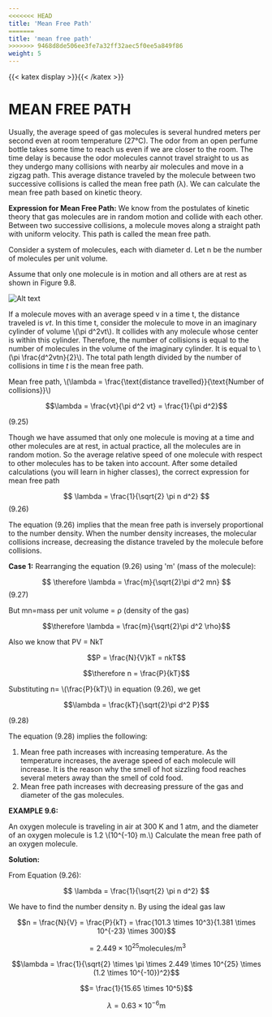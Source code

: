 ```yaml
---
<<<<<<< HEAD
title: 'Mean Free Path'
=======
title: 'mean free path'
>>>>>>> 9468d8de506ee3fe7a32ff32aec5f0ee5a849f86
weight: 5
---
```

[comment]: <> (katex Header)
{{< katex display >}}{{< /katex >}}
 
# MEAN FREE PATH
 
Usually, the average speed of gas molecules is several hundred meters per second even at room temperature (27°C). The odor from an open perfume bottle takes some time to reach us even if we are closer to the room. The time delay is because the odor molecules cannot travel straight to us as they undergo many collisions with nearby air molecules and move in a zigzag path. This average distance traveled by the molecule between two successive collisions is called the mean free path (λ). We can calculate the mean free path based on kinetic theory.
 
**Expression for Mean Free Path:**
We know from the postulates of kinetic theory that gas molecules are in random motion and collide with each other. Between two successive collisions, a molecule moves along a straight path with uniform velocity. This path is called the mean free path.
 
Consider a system of molecules, each with diameter d. Let n be the number of molecules per unit volume.
 
Assume that only one molecule is in motion and all others are at rest as shown in Figure 9.8.
 
![Alt text](figure9.8.png)
 
If a molecule moves with an average speed v in a time t, the distance traveled is $vt$. In this time t, consider the molecule to move in an imaginary cylinder of volume \\(\pi d^2vt\\). It collides with any molecule whose center is within this cylinder. Therefore, the number of collisions is equal to the number of molecules in the volume of the imaginary cylinder. It is equal to \\(\pi \frac{d^2vtn}{2}\\). The total path length divided by the number of collisions in time $t$ is the mean free path.
 
Mean free path, \\(\lambda = \frac{\text{distance travelled}}{\text{Number of collisions}}\\)

$$\lambda = \frac{vt}{\pi d^2 vt} = \frac{1}{\pi d^2}$$

(9.25)
 
Though we have assumed that only one molecule is moving at a time and other molecules are at rest, in actual practice, all the molecules are in random motion. So the average relative speed of one molecule with respect to other molecules has to be taken into account. After some detailed calculations (you will learn in higher classes), the correct expression for mean free path
 
$$
\lambda = \frac{1}{\sqrt{2} \pi n d^2}
$$ (9.26)
 
The equation (9.26) implies that the mean free path is inversely proportional to the number density. When the number density increases, the molecular collisions increase, decreasing the distance traveled by the molecule before collisions.
 
**Case 1:**
Rearranging the equation (9.26) using 'm' (mass of the molecule):
 
$$
\therefore \lambda = \frac{m}{\sqrt{2}\pi d^2 mn}
$$ (9.27)
 
But mn=mass per unit volume = ρ (density of
the gas)

$$\therefore \lambda = \frac{m}{\sqrt{2}\pi d^2 \rho}$$

Also we know that PV = NkT

$$P = \frac{N}{V}kT = nkT$$

$$\therefore n = \frac{P}{kT}$$

Substituting n= \\(\frac{P}{kT}\\) in equation (9.26), we get

$$\lambda = \frac{kT}{\sqrt{2}\pi d^2 P}$$

(9.28)
 
The equation (9.28) implies the following:
1. Mean free path increases with increasing temperature. As the temperature increases, the average speed of each molecule will increase. It is the reason why the smell of hot sizzling food reaches several meters away than the smell of cold food.
2. Mean free path increases with decreasing pressure of the gas and diameter of the gas molecules.
 
**EXAMPLE 9.6:**

An oxygen molecule is traveling in air at 300 K and 1 atm, and the diameter of an oxygen molecule is 1.2 \\(10^{-10} m.\\) Calculate the mean free path of an oxygen molecule.
 
**Solution:**

From Equation (9.26):
 
$$
\lambda = \frac{1}{\sqrt{2} \pi n d^2}
$$
 
We have to find the number density n. By using the ideal gas law
 
$$n = \frac{N}{V} = \frac{P}{kT} = \frac{101.3 \times 10^3}{1.381 \times 10^{-23} \times 300}$$
 
$$= 2.449 \times 10^{25} \text{molecules/m}^3$$
 
$$\lambda = \frac{1}{\sqrt{2} \times \pi \times 2.449 \times 10^{25} \times (1.2 \times 10^{-10})^2}$$

$$= \frac{1}{15.65 \times 10^5}$$

$$\lambda = 0.63 \times 10^{-6} \text{m}$$

